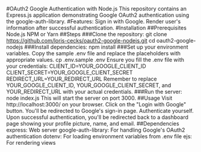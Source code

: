 #OAuth2 Google Authentication with Node.js
This repository contains an Express.js application demonstrating Google OAuth2 authentication using the google-auth-library.
#Features:
Sign in with Google.
Render user's information after successful authentication.
#Installation
##Prerequisites
Node.js
NPM or Yarn
##Steps
###Clone the repository:
git clone https://github.com/loris-cecks/oauth2-google-nodejs.git
cd oauth2-google-nodejs
###Install dependencies:
npm install
###Set up your environment variables. Copy the sample .env file and replace the placeholders with appropriate values.
cp .env.sample .env
Ensure you fill the .env file with your credentials:
CLIENT_ID=YOUR_GOOGLE_CLIENT_ID
CLIENT_SECRET=YOUR_GOOGLE_CLIENT_SECRET
REDIRECT_URL=YOUR_REDIRECT_URL
Remember to replace YOUR_GOOGLE_CLIENT_ID, YOUR_GOOGLE_CLIENT_SECRET, and YOUR_REDIRECT_URL with your actual credentials.
###Run the server:
node index.js
This will start the server on port 3000.
##Usage
Visit http://localhost:3000/ on your browser.
Click on the "Login with Google" button.
You'll be redirected to Google's sign-in page. Authenticate yourself.
Upon successful authentication, you'll be redirected back to a dashboard page showing your profile picture, name, and email.
##Dependencies
express: Web server
google-auth-library: For handling Google's OAuth2 authentication
dotenv: For loading environment variables from .env file
ejs: For rendering views
